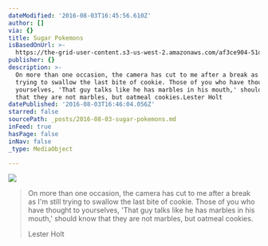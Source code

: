 ```yaml
---
dateModified: '2016-08-03T16:45:56.610Z'
author: []
via: {}
title: Sugar Pokemons
isBasedOnUrl: >-
  https://the-grid-user-content.s3-us-west-2.amazonaws.com/af3ce904-51d3-4089-951d-be67c342c5ce.jpg
publisher: {}
description: >-
  On more than one occasion, the camera has cut to me after a break as I'm still
  trying to swallow the last bite of cookie. Those of you who have thought to
  yourselves, 'That guy talks like he has marbles in his mouth,' should know
  that they are not marbles, but oatmeal cookies.Lester Holt
datePublished: '2016-08-03T16:46:04.056Z'
starred: false
sourcePath: _posts/2016-08-03-sugar-pokemons.md
inFeed: true
hasPage: false
inNav: false
_type: MediaObject

---
```

![](https://the-grid-user-content.s3-us-west-2.amazonaws.com/af3ce904-51d3-4089-951d-be67c342c5ce.jpg)

> On more than one occasion, the camera has cut to me after a break as I'm still trying to swallow the last bite of cookie. Those of you who have thought to yourselves, 'That guy talks like he has marbles in his mouth,' should know that they are not marbles, but oatmeal cookies.
> 
> Lester Holt